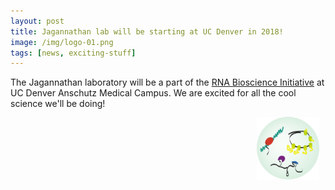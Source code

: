 ```yaml
---
layout: post
title: Jagannathan lab will be starting at UC Denver in 2018!
image: /img/logo-01.png
tags: [news, exciting-stuff]
---
```


The Jagannathan laboratory will be a part of the [RNA Bioscience Initiative](rnabio.co) at UC Denver Anschutz Medical Campus. We are excited for all the cool science we'll be doing! 
<img align="right" src="/img/logo-01.png" hspace="10" vspace= "30" style="width:100px !important;" />
